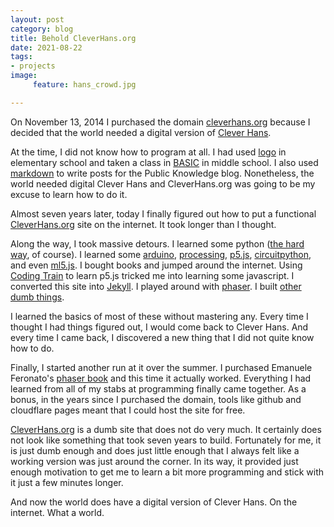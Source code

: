 ```yaml
---
layout: post
category: blog
title: Behold CleverHans.org
date: 2021-08-22
tags:
- projects
image:
     feature: hans_crowd.jpg

---
```


On November 13, 2014 I purchased the domain [cleverhans.org](https://cleverhans.org/) because I decided that the world needed a digital version of [Clever Hans](https://en.wikipedia.org/wiki/Clever_Hans).  

At the time, I did not know how to program at all.  I had used [logo](https://en.wikipedia.org/wiki/Logo_(programming_language)) in elementary school and taken a class in [BASIC](https://en.wikipedia.org/wiki/BASIC) in middle school. I also used [markdown](https://en.wikipedia.org/wiki/Markdown) to write posts for the Public Knowledge blog.  Nonetheless, the world needed digital Clever Hans and CleverHans.org was going to be my excuse to learn how to do it.

Almost seven years later, today I finally figured out how to put a functional [CleverHans.org](https://cleverhans.org/) site on the internet.  It took longer than I thought.

Along the way, I took massive detours. I learned some python ([the hard way](https://learnpythonthehardway.org/), of course).  I learned some [arduino](https://www.arduino.cc/), [processing](https://processing.org/), [p5.js](https://p5js.org/), [circuitpython](https://circuitpython.readthedocs.io), and even [ml5.js](https://ml5js.org/).  I bought books and jumped around the internet.  Using [Coding Train](https://www.youtube.com/channel/UCvjgXvBlbQiydffZU7m1_aw) to learn p5.js tricked me into learning some javascript.  I converted this site into [Jekyll](https://jekyllrb.com/).  I played around with [phaser](http://phaser.io/).  I built [other dumb things](https://michaelweinberg.org/tags/#projects).

I learned the basics of most of these without mastering any. Every time I thought I had things figured out, I would come back to Clever Hans. And every time I came back, I discovered a new thing that I did not quite know how to do.

Finally, I started another run at it over the summer.  I purchased Emanuele Feronato's [phaser book](https://phaser.io/shop/books/phaser3-cross-platform-games) and this time it actually worked. Everything I had learned from all of my stabs at programming finally came together.  As a bonus, in the years since I purchased the domain, tools like github and cloudflare pages meant that I could host the site for free.

[CleverHans.org](https://cleverhans.org/) is a dumb site that does not do very much.  It certainly does not look like something that took seven years to build.  Fortunately for me, it is just dumb enough and does just little enough that I always felt like a working version was just around the corner. In its way, it provided just enough motivation to get me to learn a bit more programming and stick with it just a few minutes longer.

And now the world does have a digital version of Clever Hans. On the internet. What a world.

